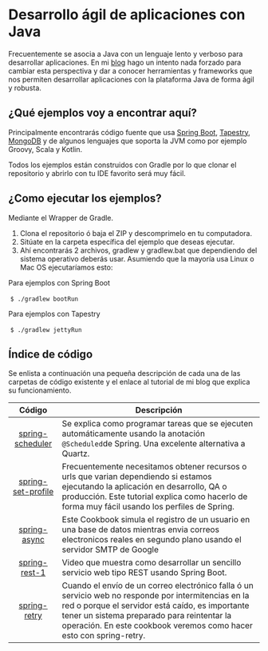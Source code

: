 # Desarrollo ágil de aplicaciones con Java
Frecuentemente se asocia a Java con un lenguaje lento y verboso para desarrollar aplicaciones. 
En mi [blog](https://windoctor7.github.io/) hago un intento nada forzado para cambiar esta perspectiva y dar a conocer 
herramientas y frameworks que nos permiten desarrollar aplicaciones con la plataforma Java de forma ágil y robusta.

## ¿Qué ejemplos voy a encontrar aquí?
Principalmente encontrarás código fuente que usa [Spring Boot](https://projects.spring.io/spring-boot/), [Tapestry](http://tapestry.apache.org), [MongoDB](https://www.mongodb.com/es) y de algunos lenguajes que soporta la JVM como por ejemplo Groovy, Scala y Kotlin. 

Todos los ejemplos están construidos con Gradle por lo que clonar el repositorio y abrirlo con tu IDE favorito será muy fácil.



## ¿Como ejecutar los ejemplos?
Mediante el Wrapper de Gradle.

1. Clona el repositorio ó baja el ZIP y descomprimelo en tu computadora.
1. Sitúate en la carpeta específica del ejemplo que deseas ejecutar.
1. Ahí encontrarás 2 archivos, gradlew y gradlew.bat que dependiendo del sistema operativo deberás usar. Asumiendo que la mayoría usa Linux o Mac OS ejecutaríamos esto:

Para ejemplos con Spring Boot

  `$ ./gradlew bootRun`
  
Para ejemplos con Tapestry

  `$ ./gradlew jettyRun`
  
## Índice de código
Se enlista a continuación una pequeña descripción de cada una de las carpetas de código existente y el enlace al tutorial de mi blog que explica su funcionamiento.


| Código | Descripción
|:-:|---|
| [spring-scheduler](https://windoctor7.github.io/Tareas-con-Spring-Scheduler.html)| Se explica como programar tareas que se ejecuten automáticamente usando la anotación `@Scheduled`de Spring. Una excelente alternativa a Quartz. |
| [spring-set-profile](https://github.com/windoctor7/codigo-tutoriales-blog/tree/master/spring-set-profile)| Frecuentemente necesitamos obtener recursos o urls que varian dependiendo si estamos ejecutando la aplicación en desarrollo, QA o producción. Este tutorial explica como hacerlo de forma muy fácil usando los perfiles de Spring.  |
| [spring-async](https://windoctor7.github.io/Tareas-asincronas-Spring.html)  | Este Cookbook simula el registro de un usuario en una base de datos mientras envia correos electronicos reales en segundo plano usando el servidor SMTP de Google  |
| [spring-rest-1](https://github.com/windoctor/SpringBoot-Ejemplos)  | Video que muestra como desarrollar un sencillo servicio web tipo REST usando Spring Boot. |
|[spring-retry](https://github.com/windoctor7/codigo-tutoriales-blog/tree/master/spring-retry) | Cuando el envío de un correo electrónico falla ó un servicio web no responde por intermitencias en la red o porque el servidor está caído, es importante tener un sistema preparado para reintentar la operación. En este cookbook veremos como hacer esto con spring-retry. |
